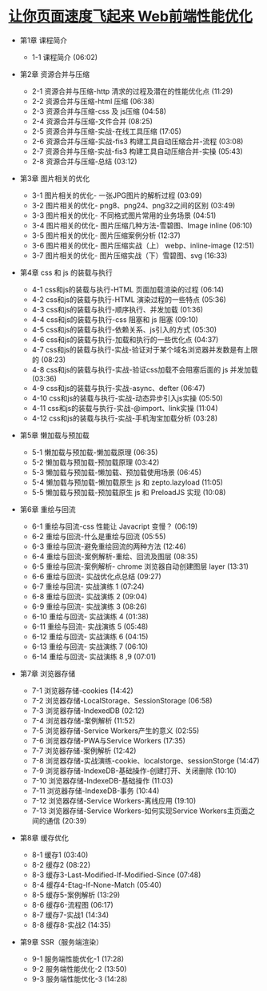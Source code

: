 # [让你页面速度飞起来 Web前端性能优化](https://coding.imooc.com/learn/list/130.html)

+ 第1章 课程简介
  + 1-1 课程简介 (06:02)

+ 第2章 资源合并与压缩
  + 2-1 资源合并与压缩-http 清求的过程及潜在的性能优化点 (11:29)
  + 2-2 资源合并与压缩-html 压缩 (06:38)
  + 2-3 资源合并与压缩-css 及 js压缩 (04:58)
  + 2-4 资源合并与压缩-文件合并 (08:25)
  + 2-5 资源合并与压缩-实战-在线工具压缩 (17:05)
  + 2-6 资源合并与压缩-实战-fis3 构建工具自动压缩合并-流程 (03:08)
  + 2-7 资源合并与压缩-实战-fis3 构建工具自动压缩合并-实操 (05:43)
  + 2-8 资源合并与压缩-总结 (03:12)

+ 第3章 图片相关的优化
  + 3-1 图片相关的优化- 一张JPG图片的解析过程 (03:09)
  + 3-2 图片相关的优化- png8、png24、png32之间的区别 (03:49)
  + 3-3 图片相关的优化- 不同格式图片常用的业务场景 (04:51)
  + 3-4 图片相关的优化- 图片压缩几种方法-雪碧图、Image inline (06:10)
  + 3-5 图片相关的优化- 图片压缩案例分析 (12:37)
  + 3-6 图片相关的优化- 图片压缩实战（上） webp、inline-image (12:51)
  + 3-7 图片相关的优化- 图片压缩实战（下）雪碧图、svg (16:33)

+ 第4章 css 和 js 的装载与执行
  + 4-1 css和js的装载与执行-HTML 页面加载渲染的过程 (06:14)
  + 4-2 css和js的装载与执行-HTML 演染过程的一些特点 (05:36)
  + 4-3 css和js的装载与执行-顺序执行、并发加载 (01:36)
  + 4-4 css和js的装载与执行-css 阻塞和 js 阻塞 (09:10)
  + 4-5 css和js的装载与执行-依赖关系、js引入的方式 (05:30)
  + 4-6 css和js的装载与执行-加载和执行的一些优化点 (04:37)
  + 4-7 css和js的装载与执行-实战-验证对于某个域名浏览器并发数是有上限的 (08:23)
  + 4-8 css和js的装载与执行-实战-验证css加载不会阻塞后面的 js 并发加载 (03:36)
  + 4-9 css和js的装载与执行-实战-async、defter (06:47)
  + 4-10 css和js的装载与执行-实战-动态异步引入js实操 (05:50)
  + 4-11 css和js的装载与执行-实战-@import、link实操 (11:04)
  + 4-12 css和js的装载与执行-实战-手机淘宝加载分析 (03:28)

+ 第5章 懒加载与预加载
  + 5-1 懒加载与预加载-懒加载原理 (06:35)
  + 5-2 懒加载与预加载-预加载原理 (03:42)
  + 5-3 懒加载与预加载-懒加载、预加载使用场景 (06:45)
  + 5-4 懒加载与预加载-懒加载原生 js 和 zepto.lazyload (11:05)
  + 5-5 懒加载与预加载-预加载原生 js 和 PreloadJS 实现 (10:08)

+ 第6章 重绘与回流
  + 6-1 重绘与回流-css 性能让 Javacript 变慢？ (06:19)
  + 6-2 重绘与回流-什么是重绘与回流 (05:55)
  + 6-3 重绘与回流-避免重绘回流的两种方法 (12:46)
  + 6-4 重绘与回流-案例解析-重绘、回流及图层 (08:35)
  + 6-5 重绘与回流-案例解析- chrome 浏览器自动创建图层 layer (13:31)
  + 6-6 重绘与回流- 实战优化点总结 (09:27)
  + 6-7 重绘与回流- 实战演练 1 (07:24)
  + 6-8 重绘与回流- 实战演练 2 (09:04)
  + 6-9 重绘与回流- 实战演练 3 (08:26)
  + 6-10 重绘与回流- 实战演练 4 (01:38)
  + 6-11 重绘与回流- 实战演练 5 (05:48)
  + 6-12 重绘与回流- 实战演练 6 (04:15)
  + 6-13 重绘与回流- 实战演练 7 (06:10)
  + 6-14 重绘与回流- 实战演练 8 ,9 (07:01)

+ 第7章 浏览器存储
  + 7-1 浏览器存储-cookies (14:42)
  + 7-2 浏览器存储-LocalStorage、SessionStorage (06:58)
  + 7-3 浏览器存储-IndexedDB (02:12)
  + 7-4 浏览器存储-案例解析 (11:52)
  + 7-5 浏览器存储-Service Workers产生的意义 (02:55)
  + 7-6 浏览器存储-PWA与Service Workers (17:35)
  + 7-7 浏览器存储-案例解析 (12:42)
  + 7-8 浏览器存储-实战演练-cookie、localstorge、sessionStorge (14:47)
  + 7-9 浏览器存储-IndexeDB-基础操作-创建打开、关闭删除 (10:10)
  + 7-10 浏览器存储-IndexeDB-基础操作 (11:03)
  + 7-11 浏览器存储-IndexeDB-事务 (10:44)
  + 7-12 浏览器存储-Service Workers-离线应用 (19:10)
  + 7-13 浏览器存储-Service Workers-如何实现Service Workers主页面之间的通信 (20:39)

+ 第8章 缓存优化
  + 8-1 缓存1 (03:40)
  + 8-2 缓存2 (08:22)
  + 8-3 缓存3-Last-Modified-If-Modified-Since (07:48)
  + 8-4 缓存4-Etag-If-None-Match (05:40)
  + 8-5 缓存5-案例解析 (13:29)
  + 8-6 缓存6-流程图 (06:17)
  + 8-7 缓存7-实战1 (14:34)
  + 8-8 缓存8-实战2 (14:35)

+ 第9章 SSR（服务端渲染）
  + 9-1 服务端性能优化-1 (17:28)
  + 9-2 服务端性能优化-2 (13:50)
  + 9-3 服务端性能优化-3 (14:28)
